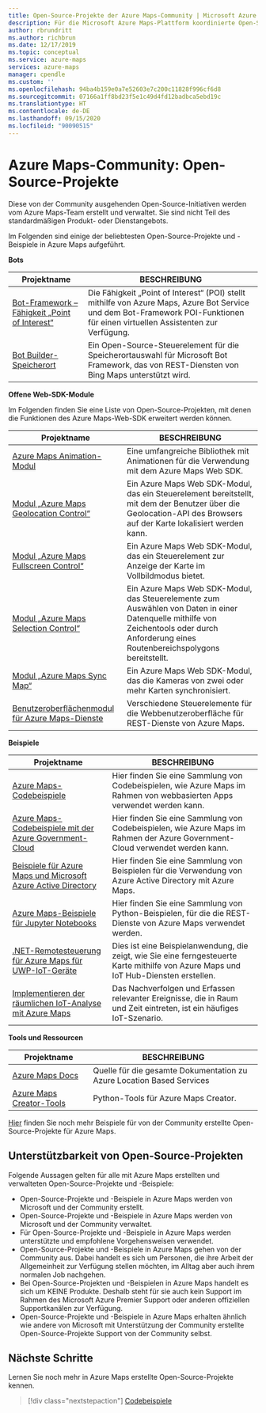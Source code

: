 ```yaml
---
title: Open-Source-Projekte der Azure Maps-Community | Microsoft Azure Maps
description: Für die Microsoft Azure Maps-Plattform koordinierte Open-Source-Projekte
author: rbrundritt
ms.author: richbrun
ms.date: 12/17/2019
ms.topic: conceptual
ms.service: azure-maps
services: azure-maps
manager: cpendle
ms.custom: ''
ms.openlocfilehash: 94ba4b159e0a7e52603e7c200c11828f996cf6d8
ms.sourcegitcommit: 07166a1ff8bd23f5e1c49d4fd12badbca5ebd19c
ms.translationtype: HT
ms.contentlocale: de-DE
ms.lasthandoff: 09/15/2020
ms.locfileid: "90090515"
---
```

# <a name="azure-maps-community---open-source-projects"></a>Azure Maps-Community: Open-Source-Projekte

Diese von der Community ausgehenden Open-Source-Initiativen werden vom Azure Maps-Team erstellt und verwaltet. Sie sind nicht Teil des standardmäßigen Produkt- oder Dienstangebots.

Im Folgenden sind einige der beliebtesten Open-Source-Projekte und -Beispiele in Azure Maps aufgeführt.

**Bots**

| Projektname | BESCHREIBUNG |
|-|-|
| [Bot-Framework – Fähigkeit „Point of Interest“](https://github.com/microsoft/botframework-solutions/tree/488093ac2fddf16096171f6a926315aa45e199e7/skills/csharp/pointofinterestskill) | Die Fähigkeit „Point of Interest“ (POI) stellt mithilfe von Azure Maps, Azure Bot Service und dem Bot-Framework POI-Funktionen für einen virtuellen Assistenten zur Verfügung. |
| [Bot Builder-Speicherort](https://github.com/Microsoft/BotBuilder-Location) | Ein Open-Source-Steuerelement für die Speicherortauswahl für Microsoft Bot Framework, das von REST-Diensten von Bing Maps unterstützt wird. |

<a name="open-web-sdk-modules"></a>

**Offene Web-SDK-Module**

Im Folgenden finden Sie eine Liste von Open-Source-Projekten, mit denen die Funktionen des Azure Maps-Web-SDK erweitert werden können.

| Projektname | BESCHREIBUNG |
|-|-|
| [Azure Maps Animation-Modul](https://github.com/Azure-Samples/azure-maps-animations) | Eine umfangreiche Bibliothek mit Animationen für die Verwendung mit dem Azure Maps Web SDK. |
| [Modul „Azure Maps Geolocation Control“](https://github.com/Azure-Samples/azure-maps-geolocation-control) | Ein Azure Maps Web SDK-Modul, das ein Steuerelement bereitstellt, mit dem der Benutzer über die Geolocation-API des Browsers auf der Karte lokalisiert werden kann. |
| [Modul „Azure Maps Fullscreen Control“](https://github.com/Azure-Samples/azure-maps-fullscreen-control) | Ein Azure Maps Web SDK-Modul, das ein Steuerelement zur Anzeige der Karte im Vollbildmodus bietet. |
| [Modul „Azure Maps Selection Control“](https://github.com/Azure-Samples/azure-maps-selection-control) | Ein Azure Maps Web SDK-Modul, das Steuerelemente zum Auswählen von Daten in einer Datenquelle mithilfe von Zeichentools oder durch Anforderung eines Routenbereichspolygons bereitstellt. |
| [Modul „Azure Maps Sync Map“](https://github.com/Azure-Samples/azure-maps-sync-maps) | Ein Azure Maps Web SDK-Modul, das die Kameras von zwei oder mehr Karten synchronisiert. |
| [Benutzeroberflächenmodul für Azure Maps-Dienste](https://github.com/Azure-Samples/azure-maps-services-ui) | Verschiedene Steuerelemente für die Webbenutzeroberfläche für REST-Dienste von Azure Maps. |

**Beispiele**

| Projektname | BESCHREIBUNG |
|-|-|
| [Azure Maps-Codebeispiele](https://github.com/Azure-Samples/AzureMapsCodeSamples) | Hier finden Sie eine Sammlung von Codebeispielen, wie Azure Maps im Rahmen von webbasierten Apps verwendet werden kann. |
| [Azure Maps-Codebeispiele mit der Azure Government-Cloud](https://github.com/Azure-Samples/AzureMapsCodeSamples) | Hier finden Sie eine Sammlung von Codebeispielen, wie Azure Maps im Rahmen der Azure Government-Cloud verwendet werden kann. |
| [Beispiele für Azure Maps und Microsoft Azure Active Directory](https://github.com/Azure-Samples/Azure-Maps-AzureAD-Samples) | Hier finden Sie eine Sammlung von Beispielen für die Verwendung von Azure Active Directory mit Azure Maps. | 
| [Azure Maps-Beispiele für Jupyter Notebooks](https://github.com/Azure-Samples/Azure-Maps-Jupyter-Notebook) | Hier finden Sie eine Sammlung von Python-Beispielen, für die die REST-Dienste von Azure Maps verwendet werden. |
| [.NET-Remotesteuerung für Azure Maps für UWP-IoT-Geräte](https://github.com/Azure-Samples/azure-maps-dotnet-webgl-uwp-iot-remote-control) | Dies ist eine Beispielanwendung, die zeigt, wie Sie eine ferngesteuerte Karte mithilfe von Azure Maps und IoT Hub-Diensten erstellen. |
| [Implementieren der räumlichen IoT-Analyse mit Azure Maps](https://github.com/Azure-Samples/iothub-to-azure-maps-geofencing) | Das Nachverfolgen und Erfassen relevanter Ereignisse, die in Raum und Zeit eintreten, ist ein häufiges IoT-Szenario. |

**Tools und Ressourcen**

| Projektname | BESCHREIBUNG |
|-|-|
| [Azure Maps Docs](https://github.com/MicrosoftDocs/azure-docs/tree/master/articles/azure-maps) | Quelle für die gesamte Dokumentation zu Azure Location Based Services |
| [Azure Maps Creator-Tools](https://github.com/Azure-Samples/AzureMapsCreator) | Python-Tools für Azure Maps Creator. |

[Hier](https://github.com/microsoft/Maps/blob/master/AzureMaps.md) finden Sie noch mehr Beispiele für von der Community erstellte Open-Source-Projekte für Azure Maps.

## <a name="supportability-of-open-source-projects"></a>Unterstützbarkeit von Open-Source-Projekten

Folgende Aussagen gelten für alle mit Azure Maps erstellten und verwalteten Open-Source-Projekte und -Beispiele:

- Open-Source-Projekte und -Beispiele in Azure Maps werden von Microsoft und der Community erstellt.
- Open-Source-Projekte und -Beispiele in Azure Maps werden von Microsoft und der Community verwaltet.
- Für Open-Source-Projekte und -Beispiele in Azure Maps werden unterstützte und empfohlene Vorgehensweisen verwendet.
- Open-Source-Projekte und -Beispiele in Azure Maps gehen von der Community aus. Dabei handelt es sich um Personen, die ihre Arbeit der Allgemeinheit zur Verfügung stellen möchten, im Alltag aber auch ihrem normalen Job nachgehen.
- Bei Open-Source-Projekten und -Beispielen in Azure Maps handelt es sich um KEINE Produkte. Deshalb steht für sie auch kein Support im Rahmen des Microsoft Azure Premier Support oder anderen offiziellen Supportkanälen zur Verfügung.
- Open-Source-Projekte und -Beispiele in Azure Maps erhalten ähnlich wie andere von Microsoft mit Unterstützung der Community erstellte Open-Source-Projekte Support von der Community selbst.

## <a name="next-steps"></a>Nächste Schritte

Lernen Sie noch mehr in Azure Maps erstellte Open-Source-Projekte kennen.

> [!div class="nextstepaction"]
> [Codebeispiele](https://docs.microsoft.com/samples/browse/?products=azure-maps)